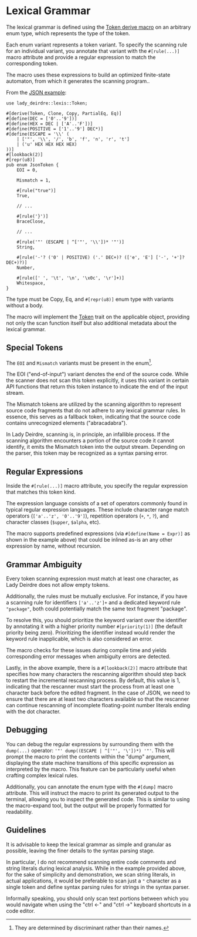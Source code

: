 <!------------------------------------------------------------------------------
  This file is part of "Lady Deirdre", a compiler front-end foundation
  technology.

  This work is proprietary software with source-available code.

  To copy, use, distribute, or contribute to this work, you must agree to
  the terms of the General License Agreement:

  https://github.com/Eliah-Lakhin/lady-deirdre/blob/master/EULA.md

  The agreement grants a Basic Commercial License, allowing you to use
  this work in non-commercial and limited commercial products with a total
  gross revenue cap. To remove this commercial limit for one of your
  products, you must acquire a Full Commercial License.

  If you contribute to the source code, documentation, or related materials,
  you must grant me an exclusive license to these contributions.
  Contributions are governed by the "Contributions" section of the General
  License Agreement.

  Copying the work in parts is strictly forbidden, except as permitted
  under the General License Agreement.

  If you do not or cannot agree to the terms of this Agreement,
  do not use this work.

  This work is provided "as is", without any warranties, express or implied,
  except where such disclaimers are legally invalid.

  Copyright (c) 2024 Ilya Lakhin (Илья Александрович Лахин).
  All rights reserved.
------------------------------------------------------------------------------->

# Lexical Grammar

The lexical grammar is defined using
the [Token derive macro](https://docs.rs/lady-deirdre/2.0.1/lady_deirdre/lexis/derive.Token.html)
on an arbitrary enum type, which represents the type of the token.

Each enum variant represents a token variant. To specify the scanning rule for
an individual variant, you annotate that variant with the `#[rule(...)]` macro
attribute and provide a regular expression to match the corresponding token.

The macro uses these expressions to build an optimized finite-state automaton,
from which it generates the scanning program..

From the [JSON example](https://github.com/Eliah-Lakhin/lady-deirdre/blob/1f4ecdac2a1d8c73e6d94909fb0c7fcd04d31fc0/work/crates/examples/src/json_grammar/lexis.rs#L47):

```rust,noplayground
use lady_deirdre::lexis::Token;

#[derive(Token, Clone, Copy, PartialEq, Eq)]
#[define(DEC = ['0'..'9'])]
#[define(HEX = DEC | ['A'..'F'])]
#[define(POSITIVE = ['1'..'9'] DEC*)]
#[define(ESCAPE = '\\' (
    | ['"', '\\', '/', 'b', 'f', 'n', 'r', 't']
    | ('u' HEX HEX HEX HEX)
))]
#[lookback(2)]
#[repr(u8)]
pub enum JsonToken {
    EOI = 0,

    Mismatch = 1,

    #[rule("true")]
    True,
    
    // ...

    #[rule('}')]
    BraceClose,
    
    // ...

    #[rule('"' (ESCAPE | ^['"', '\\'])* '"')]
    String,

    #[rule('-'? ('0' | POSITIVE) ('.' DEC+)? (['e', 'E'] ['-', '+']? DEC+)?)]
    Number,

    #[rule([' ', '\t', '\n', '\x0c', '\r']+)]
    Whitespace,
}
```

The type must be Copy, Eq, and `#[repr(u8)]` enum type with variants without a
body.

The macro will implement
the [Token](https://docs.rs/lady-deirdre/2.0.1/lady_deirdre/lexis/trait.Token.html)
trait on the applicable object, providing not only the scan function itself but
also additional metadata about the lexical grammar.

## Special Tokens

The `EOI` and `Mismatch` variants must be present in the enum[^discriminant].

The EOI ("end-of-input") variant denotes the end of the source code. While
the scanner does not scan this token explicitly, it uses this variant in certain
API functions that return this token instance to indicate the end of the input
stream.

The Mismatch tokens are utilized by the scanning algorithm to represent source
code fragments that do not adhere to any lexical grammar rules. In essence, this
serves as a fallback token, indicating that the source code contains
unrecognized elements ("abracadabra").

In Lady Deirdre, scanning is, in principle, an infallible process. If the
scanning algorithm encounters a portion of the source code it cannot identify,
it emits the Mismatch token into the output stream. Depending on the parser,
this token may be recognized as a syntax parsing error.

[^discriminant]: They are determined by discriminant rather than their names.

## Regular Expressions

Inside the `#[rule(...)]` macro attribute, you specify the regular expression
that matches this token kind.

The expression language consists of a set of operators commonly found in typical
regular expression languages. These include character range match
operators (`['a'..'z', '0'..'9']`), repetition operators (`+`, `*`, `?`), and
character classes (`$upper`, `$alpha`, etc).

The macro supports predefined expressions (via `#[define(Name = Expr)]` as
shown in the example above) that could be inlined as-is an any other expression
by name, without recursion.

## Grammar Ambiguity

Every token scanning expression must match at least one character, as Lady
Deirdre does not allow empty tokens.

Additionally, the rules must be mutually exclusive. For instance, if you have a
scanning rule for identifiers `['a'..'z']+` and a dedicated keyword rule
`"package"`, both could potentially match the same text fragment "package".

To resolve this, you should prioritize the keyword variant over the identifier
by annotating it with a higher priority number `#[priority(1)]` (the default
priority being zero). Prioritizing the identifier instead would render the
keyword rule inapplicable, which is also considered an error.

The macro checks for these issues during compile time and yields corresponding
error messages when ambiguity errors are detected.

Lastly, in the above example, there is a `#[lookback(2)]` macro attribute that
specifies how many characters the rescanning algorithm should step back to
restart the incremental rescanning process. By default, this value is 1,
indicating that the rescanner must start the process from at least one character
back before the edited fragment. In the case of JSON, we need to ensure that
there are at least two characters available so that the rescanner can continue
rescanning of incomplete floating-point number literals ending with the dot
character.

## Debugging

You can debug the regular expressions by surrounding them with the `dump(...)`
operator: `'"' dump((ESCAPE | ^['"', '\'])*) '"'`. This will prompt the macro to
print the contents within the "dump" argument, displaying the state machine
transitions of this specific expression as interpreted by the macro. This
feature can be particularly useful when crafting complex lexical rules.

Additionally, you can annotate the enum type with the `#[dump]` macro attribute.
This will instruct the macro to print its generated output to the terminal,
allowing you to inspect the generated code. This is similar to using the
macro-expand tool, but the output will be properly formatted for readability.

## Guidelines

It is advisable to keep the lexical grammar as simple and granular as possible,
leaving the finer details to the syntax parsing stage.

In particular, I do not recommend scanning entire code comments and string
literals during lexical analysis. While in the example provided above, for the
sake of simplicity and demonstration, we scan string literals, in actual
applications, it would be preferable to scan just a `"` character as a single
token and define syntax parsing rules for strings in the syntax parser.

Informally speaking, you should only scan text portions between which you would
navigate when using the "ctrl ←" and "ctrl →" keyboard shortcuts in a code
editor.
